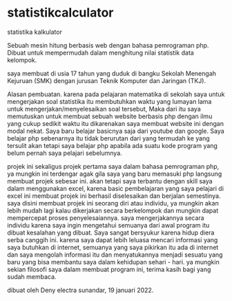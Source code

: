 # statistikcalculator
statistika kalkulator

Sebuah mesin hitung berbasis web dengan bahasa pemrograman php. Dibuat untuk mempermudah dalam menghitung nilai statistik data kelompok. 

saya membuat di usia 17 tahun yang duduk di bangku Sekolah Menengah Kejuruan (SMK) dengan jurusan Teknik Komputer dan Jaringan (TKJ).

Alasan pembuatan.
karena pada pelajaran matematika di sekolah saya untuk mengerjakan soal statistika itu membutuhkan waktu yang lumayan lama untuk mengerjakan/menyelesaikan soal tersebut, Maka dari itu saya memutuskan untuk membuat sebuah website berbasis php dengan ilmu yang cukup sedikit waktu itu dikarenakan saya membuat website ini dengan modal nekat. Saya baru belajar basicnya saja dari youtube dan google. Saya belajar php sebenarnya itu tidak berurutan dari yang termudah ke yang tersulit akan tetapi saya belajar php apabila ada suatu kode program yang belum pernah saya pelajari sebelumnya.

projek ini sekaligus projek pertama saya dalam bahasa pemrograman php, ya mungkin ini terdengar agak gila saya yang baru memasuki php langsung membuat projek sebesar ini. akan tetapi saya terbantu dengan skill saya dalam menggunakan excel, karena basic pembelajaran yang saya pelajari di excel ini membuat projek ini berhasil diselesaikan dan berjalan semestinya. saya disini membuat projek ini seorang diri atau individu, ya mungkin akan lebih mudah lagi kalau dikerjakan secara berkelompok dan mungkin dapat mempercepat proses penyelesaiannya. saya mengerjakannya secara individu karena saya ingin mengetahui semuanya dari awal program itu dibuat kesalahan yang dibuat. Saya sangat bersyukur karena hidup diera serba canggih ini. karena saya dapat lebih leluasa mencari informasi yang saya butuhkan di internet, semuanya yang saya pikirkan itu ada di internet dan saya mengolah informasi itu dan menyatukannya menjadi sesuatu yang baru yang bisa membantu saya dalam kehidupan sehari - hari. ya mungkin sekian filosofi saya dalam membuat program ini, terima kasih bagi yang sudah membaca.

dibuat oleh Deny electra sunandar, 19 januari 2022.
